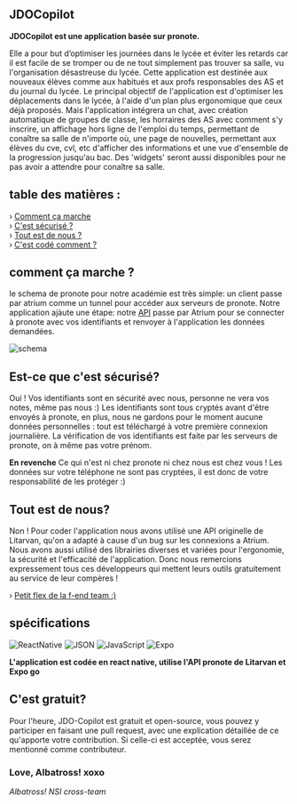 ## JDOCopilot
**JDOCopilot est une application basée sur pronote.**

Elle a pour but d’optimiser les journées dans le lycée et éviter les retards car il est facile de se tromper ou de ne tout simplement pas trouver sa salle, vu l'organisation désastreuse du lycée. 
Cette application est destinée aux nouveaux élèves comme aux habitués et aux profs responsables des AS et du journal du lycée.
Le principal objectif de l'application est d'optimiser les déplacements dans le lycée, à l'aide d'un plan plus ergonomique que ceux déjà proposés. Mais l'application intégrera un chat, avec création automatique de groupes de classe,
les horraires des AS avec comment s'y inscrire, un affichage hors ligne de l'emploi du temps, permettant de conaître sa salle de n'importe où, une page de nouvelles, permettant
aux élèves du cve, cvl, etc d'afficher des informations et une vue d'ensemble de la progression jusqu'au bac. Des 'widgets' seront aussi disponibles pour ne pas avoir a attendre pour conaître sa salle.


## table des matières :

 › [Comment ça marche](https://github.com/tidic84/JDOCopilot/tree/f-end#comment-%C3%A7a-marche) <br />
 › [C'est sécurisé ?](https://github.com/tidic84/JDOCopilot/tree/f-end#est-ce-que-cest-s%C3%A9curis%C3%A9) <br />
 › [Tout est de nous ?](https://github.com/tidic84/JDOCopilot/tree/f-end#tout-est-de-nous) <br />
 › [C'est codé comment ?](https://github.com/tidic84/JDOCopilot/tree/f-end#tout-est-de-nous) <br />

## comment ça marche ?

le schema de pronote pour notre académie est très simple:
un client passe par atrium comme un tunnel pour accéder aux serveurs de pronote.
Notre application ajàute une étape:
notre [API](https://github.com/tidic84/JDOCopilot-api) passe par Atrium pour se connecter à pronote avec vos identifiants et renvoyer à l'application les données demandées.

![schema](https://media.discordapp.net/attachments/657940718186266645/1062467312961192076/image.png?width=1119&height=586)

## Est-ce que c'est sécurisé?

Oui ! Vos identifiants sont en sécurité avec nous, personne ne vera vos notes, même pas nous :)
Les identifiants sont tous cryptés avant d'être envoyés à pronote, en plus, nous ne gardons pour le moment aucune données personnelles : tout est téléchargé à votre première connexion journalière. La vérification de vos identifiants est faite par les serveurs de pronote, on à même pas votre prénom.

**En revenche**
Ce qui n'est ni chez pronote ni chez nous est chez vous !
Les données sur votre téléphone ne sont pas cryptées, il est donc de votre responsabilité de les protéger :)


## Tout est de nous?

Non ! Pour coder l'application nous avons utilisé une API originelle de Litarvan, qu'on a adapté à cause d'un bug sur les connexions a Atrium.
Nous avons aussi utilisé des librairies diverses et variées pour l'ergonomie, la sécurité et l'efficacité de l'application.
Donc nous remercions expressement tous ces développeurs qui mettent leurs outils gratuitement au service de leur compères ! 

› [Petit flex de la f-end team :)](https://www.npmjs.com/package/basic-pp)


## spécifications
![ReactNative](https://img.shields.io/static/v1?label=&message=React%20Native&color=grey&logo=react) ![JSON](https://img.shields.io/static/v1?label=&message=JSON&color=yellowgreen&logo=json) ![JavaScript](https://img.shields.io/static/v1?label=&message=JavaScript&color=grey&logo=javascript) ![Expo](https://img.shields.io/static/v1?label=&message=Expo%20Go&color=blue&logo=expo)

**L'application est codée en react native, utilise l'API pronote de Litarvan et Expo go**

## C'est gratuit?

Pour l'heure, JDO-Copilot est gratuit et open-source, vous pouvez y participer en faisant une pull request, avec une explication détaillée de ce qu'apporte votre contribution. Si celle-ci est acceptée, vous serez mentionné comme contributeur.



### Love, Albatross! xoxo
*Albatross! NSI cross-team*
